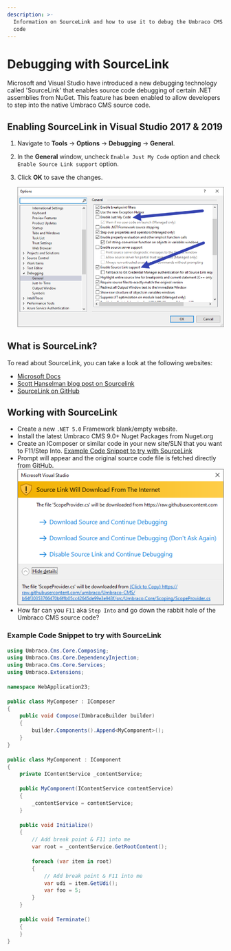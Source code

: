 ```yaml
---
description: >-
  Information on SourceLink and how to use it to debug the Umbraco CMS source
  code
---
```


# Debugging with SourceLink

Microsoft and Visual Studio have introduced a new debugging technology called 'SourceLink' that enables source code debugging of certain .NET assemblies from NuGet. This feature has been enabled to allow developers to step into the native Umbraco CMS source code.

## Enabling SourceLink in Visual Studio 2017 & 2019

1. Navigate to **Tools** -> **Options** -> **Debugging** -> **General**.
2. In the **General** window, uncheck `Enable Just My Code` option and check `Enable Source Link support` option.
3.  Click **OK** to save the changes.

    ![Visual Studio 2019 Debug Settings for SourceLink](../../../10/umbraco-cms/reference/images/VS19-enable-sourcelink.png)

## What is SourceLink?

To read about SourceLink, you can take a look at the following websites:

* [Microsoft Docs](https://docs.microsoft.com/en-us/dotnet/standard/library-guidance/sourcelink)
* [Scott Hanselman blog post on Sourcelink](https://www.hanselman.com/blog/ExploringNETCoresSourceLinkSteppingIntoTheSourceCodeOfNuGetPackagesYouDontOwn.aspx)
* [SourceLink on GitHub](https://github.com/dotnet/sourcelink)

## Working with SourceLink

* Create a new `.NET 5.0` Framework blank/empty website.
* Install the latest Umbraco CMS 9.0+ Nuget Packages from Nuget.org
* Create an IComposer or similar code in your new site/SLN that you want to F11/Step Into. [Example Code Snippet to try with SourceLink](debugging.md#example-code-snippet-to-try-with-sourcelink)
* Prompt will appear and the original source code file is fetched directly from GitHub. ![Visual Studio 2019 SourceLink dialog](../../../10/umbraco-cms/reference/images/VS19-sourcelink-prompt.png)
* How far can you `F11` aka `Step Into` and go down the rabbit hole of the Umbraco CMS source code?

### Example Code Snippet to try with SourceLink

```csharp
using Umbraco.Cms.Core.Composing;
using Umbraco.Cms.Core.DependencyInjection;
using Umbraco.Cms.Core.Services;
using Umbraco.Extensions;

namespace WebApplication23;

public class MyComposer : IComposer
{
    public void Compose(IUmbracoBuilder builder)
    {
        builder.Components().Append<MyComponent>();
    }
}

public class MyComponent : IComponent
{
    private IContentService _contentService;

    public MyComponent(IContentService contentService)
    {
        _contentService = contentService;
    }

    public void Initialize()
    {
        // Add break point & F11 into me
        var root = _contentService.GetRootContent();

        foreach (var item in root)
        {
            // Add break point & F11 into me
            var udi = item.GetUdi();
            var foo = 5;
        }
    }

    public void Terminate()
    {
    }
}
```
